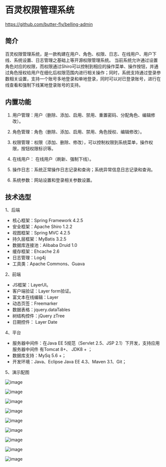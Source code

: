 # 百灵权限管理系统
https://github.com/butter-fly/belling-admin
## 简介

百灵权限管理系统，是一款构建在用户、角色、权限、日志、在线用户、用户下线、系统设置、日志管理之基础上等开源权限管理系统。 当前系统允许通过设置角色对应的权限，而权限通过Shiro可以控制到相应的操作菜单、操作按钮，并通过角色授权给用户在细化后权限范围内进行相关操作；同时，系统支持通过登录参数相关设置，支持一个账号多地登录和单地登录，同时可以对已登录账号，进行在线查看和强制下线某地登录账号的支持。

## 内置功能

1.	用户管理：用户（删除、添加、启用、禁用、重置密码、分配角色、编辑修改）。
2.	角色管理：角色（删除、添加、启用、禁用、角色授权、编辑修改）。
3.	权限管理：权限（添加、删除、修改），可以控制权限到系统菜单，操作权限，按钮权限标识等。
4.  在线用户： 在线用户（刷新、强制下线）。

5.  操作日志：系统正常操作日志记录和查询；系统异常信息日志记录和查询。
6. 系统参数：网站设置和登录相关参数设置。

## 技术选型

1、后端

* 核心框架：Spring Framework 4.2.5
* 安全框架：Apache Shiro 1.2.2
* 视图框架：Spring MVC 4.2.5
* 持久层框架：MyBatis 3.2.5
* 数据库连接池：Alibaba Druid 1.0
* 缓存框架：Ehcache 2.6
* 日志管理：Log4j
* 工具类：Apache Commons、Guava

2、前端

* JS框架：LayerUI。
* 客户端验证：Layer form验证。
* 富文本在线编辑：Layer
* 动态页签：Freemarker
* 数据表格：jquery.dataTables
* 树结构控件：jQuery zTree
* 日期控件： Layer Date

4、平台

* 服务器中间件：在Java EE 5规范（Servlet 2.5、JSP 2.1）下开发，支持应用服务器中间件
有Tomcat 8+、 JDK8 + ；
* 数据库支持：MySq 5.6 +；
* 开发环境：Java、Eclipse Java EE 4.3、Maven 3.1、Git；

5、演示配图

![image](https://github.com/butter-fly/belling-admin/blob/master/src/main/webapp/peitu/1.png)

![image](https://github.com/butter-fly/belling-admin/blob/master/src/main/webapp/peitu/2.png)

![image](https://github.com/butter-fly/belling-admin/blob/master/src/main/webapp/peitu/3.png)

![image](https://github.com/butter-fly/belling-admin/blob/master/src/main/webapp/peitu/4.png)

![image](https://github.com/butter-fly/belling-admin/blob/master/src/main/webapp/peitu/5.png)

![image](https://github.com/butter-fly/belling-admin/blob/master/src/main/webapp/peitu/6.png)

![image](https://github.com/butter-fly/belling-admin/blob/master/src/main/webapp/peitu/7.png)

![image](https://github.com/butter-fly/belling-admin/blob/master/src/main/webapp/peitu/8.png)

![image](https://github.com/butter-fly/belling-admin/blob/master/src/main/webapp/peitu/9.png)


